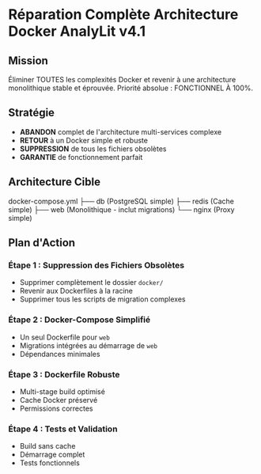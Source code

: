 # Réparation Complète Architecture Docker AnalyLit v4.1

## Mission
Éliminer TOUTES les complexités Docker et revenir à une architecture monolithique stable et éprouvée. Priorité absolue : FONCTIONNEL À 100%.

## Stratégie
- **ABANDON** complet de l'architecture multi-services complexe
- **RETOUR** à un Docker simple et robuste  
- **SUPPRESSION** de tous les fichiers obsolètes
- **GARANTIE** de fonctionnement parfait

## Architecture Cible
docker-compose.yml
├── db (PostgreSQL simple)
├── redis (Cache simple)
├── web (Monolithique - inclut migrations)
└── nginx (Proxy simple)

## Plan d'Action

### Étape 1 : Suppression des Fichiers Obsolètes
- Supprimer complètement le dossier `docker/`
- Revenir aux Dockerfiles à la racine
- Supprimer tous les scripts de migration complexes

### Étape 2 : Docker-Compose Simplifié
- Un seul Dockerfile pour `web`
- Migrations intégrées au démarrage de `web`
- Dépendances minimales

### Étape 3 : Dockerfile Robuste
- Multi-stage build optimisé
- Cache Docker préservé
- Permissions correctes

### Étape 4 : Tests et Validation
- Build sans cache
- Démarrage complet
- Tests fonctionnels